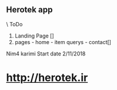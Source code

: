 ## Herotek app

\ ToDo

1. Landing Page []
2. pages - home - item querys - contact[]




Nim4 karimi
Start date 2/11/2018
# http://herotek.ir 
